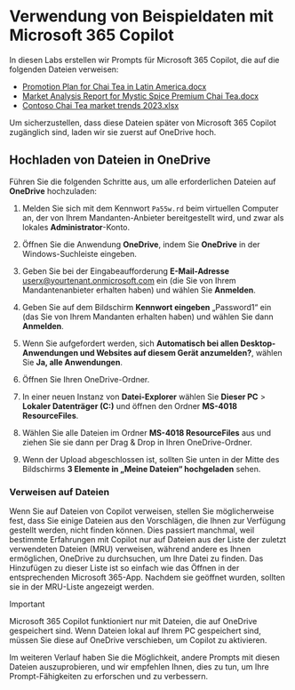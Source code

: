 # Verwendung von Beispieldaten mit Microsoft 365 Copilot

In diesen Labs erstellen wir Prompts für Microsoft 365 Copilot, die auf die folgenden Dateien verweisen:

- [Promotion Plan for Chai Tea in Latin America.docx](https://go.microsoft.com/fwlink/?linkid=2269126)
- [Market Analysis Report for Mystic Spice Premium Chai Tea.docx](https://go.microsoft.com/fwlink/?linkid=2268826)
- [Contoso Chai Tea market trends 2023.xlsx](https://go.microsoft.com/fwlink/?linkid=2268822)

Um sicherzustellen, dass diese Dateien später von Microsoft 365 Copilot zugänglich sind, laden wir sie zuerst auf OneDrive hoch.

## Hochladen von Dateien in OneDrive

Führen Sie die folgenden Schritte aus, um alle erforderlichen Dateien auf **OneDrive** hochzuladen:

1. Melden Sie sich mit dem Kennwort `Pa55w.rd` beim virtuellen Computer an, der von Ihrem Mandanten-Anbieter bereitgestellt wird, und zwar als lokales **Administrator**-Konto.

2. Öffnen Sie die Anwendung **OneDrive**, indem Sie **OneDrive** in der Windows-Suchleiste eingeben.

3. Geben Sie bei der Eingabeaufforderung **E-Mail-Adresse** userx@yourtenant.onmicrosoft.com ein (die Sie von Ihrem Mandantenanbieter erhalten haben) und wählen Sie **Anmelden**.

4. Geben Sie auf dem Bildschirm **Kennwort eingeben** „Password1“ ein (das Sie von Ihrem Mandanten erhalten haben) und wählen Sie dann **Anmelden**.

5. Wenn Sie aufgefordert werden, sich **Automatisch bei allen Desktop-Anwendungen und Websites auf diesem Gerät anzumelden?**, wählen Sie **Ja, alle Anwendungen**.

6. Öffnen Sie Ihren OneDrive-Ordner.
   
7. In einer neuen Instanz von **Datei-Explorer** wählen Sie **Dieser PC** > **Lokaler Datenträger (C:)** und öffnen den Ordner **MS-4018 ResourceFiles**.

8. Wählen Sie alle Dateien im Ordner **MS-4018 ResourceFiles** aus und ziehen Sie sie dann per Drag & Drop in Ihren OneDrive-Ordner.

9. Wenn der Upload abgeschlossen ist, sollten Sie unten in der Mitte des Bildschirms **3 Elemente in „Meine Dateien“ hochgeladen** sehen.


### Verweisen auf Dateien

Wenn Sie auf Dateien von Copilot verweisen, stellen Sie möglicherweise fest, dass Sie einige Dateien aus den Vorschlägen, die Ihnen zur Verfügung gestellt werden, nicht finden können. Dies passiert manchmal, weil bestimmte Erfahrungen mit Copilot nur auf Dateien aus der Liste der zuletzt verwendeten Dateien (MRU) verweisen, während andere es Ihnen ermöglichen, OneDrive zu durchsuchen, um Ihre Datei zu finden. Das Hinzufügen zu dieser Liste ist so einfach wie das Öffnen in der entsprechenden Microsoft 365-App.  Nachdem sie geöffnet wurden, sollten sie in der MRU-Liste angezeigt werden.

> [!IMPORTANT]
> Microsoft 365 Copilot funktioniert nur mit Dateien, die auf OneDrive gespeichert sind. Wenn Dateien lokal auf Ihrem PC gespeichert sind, müssen Sie diese auf OneDrive verschieben, um Copilot zu aktivieren.

Im weiteren Verlauf haben Sie die Möglichkeit, andere Prompts mit diesen Dateien auszuprobieren, und wir empfehlen Ihnen, dies zu tun, um Ihre Prompt-Fähigkeiten zu erforschen und zu verbessern.
